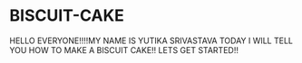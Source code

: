 # BISCUIT-CAKE
HELLO EVERYONE!!!!MY NAME IS YUTIKA SRIVASTAVA
TODAY I WILL TELL YOU HOW TO MAKE A BISCUIT CAKE!!
LETS GET STARTED!!
